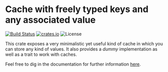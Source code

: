# Cache with freely typed keys and any associated value

[![Build Status](https://travis-ci.org/phaazon/any-cache.svg?branch=master)](https://travis-ci.org/phaazon/any-cache)
[![crates.io](https://img.shields.io/crates/v/any-cache.svg)](https://crates.io/crates/any-cache)
![License](https://img.shields.io/badge/license-BSD3-blue.svg?style=flat)

This crate exposes a very minimalistic yet useful kind of cache in which you can store any kind of
values. It also provides a *dummy* implementation as well as a trait to work with caches.

Feel free to dig in the documentation for further information [here](https://docs.rs/any-cache).
